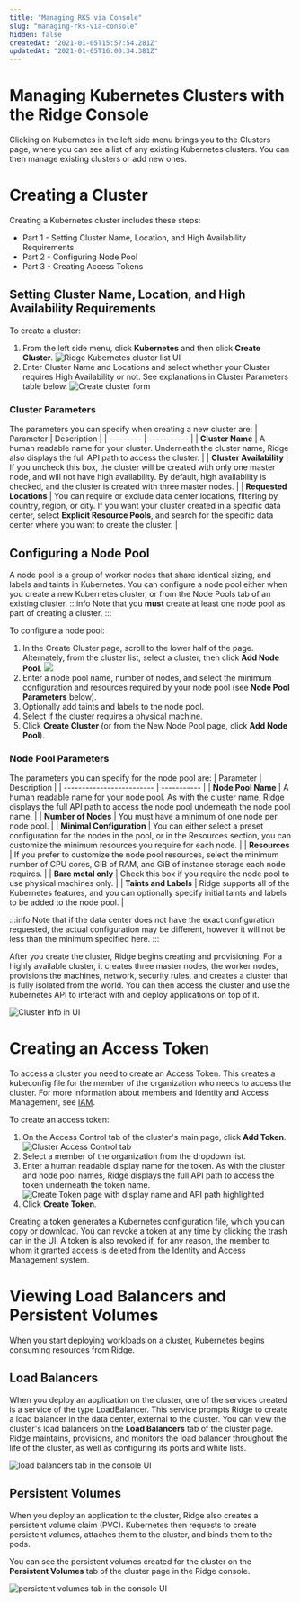 ```yaml
---
title: "Managing RKS via Console"
slug: "managing-rks-via-console"
hidden: false
createdAt: "2021-01-05T15:57:54.281Z"
updatedAt: "2021-01-05T16:00:34.381Z"
---
```

# Managing Kubernetes Clusters with the Ridge Console
Clicking on Kubernetes in the left side menu brings you to the Clusters page, where you can see a list of any existing Kubernetes clusters. You can then manage existing clusters or add new ones.



# Creating a Cluster
Creating a Kubernetes cluster includes these steps:
- Part 1 - Setting Cluster Name, Location, and High Availability Requirements
- Part 2 - Configuring Node Pool
- Part 3 - Creating Access Tokens


## Setting Cluster Name, Location, and High Availability Requirements
To create a cluster:
1. From the left side menu, click **Kubernetes** and then click **Create Cluster**.
![Ridge Kubernetes cluster list UI](https://i.imgur.com/UwAXHpE.png)
2. Enter Cluster Name and Locations and select whether your Cluster requires High Availability or not. See explanations in Cluster Parameters table below.
![Create cluster form](https://i.imgur.com/kXLGzIK.png)

### Cluster Parameters
The  parameters you can specify when creating a new cluster are:
| Parameter | Description |
| --------- | ----------- |
| **Cluster Name**          | A human readable name for your cluster. Underneath the cluster name, Ridge also displays the full API path to access the cluster.            |
| **Cluster Availability**          | If you uncheck this box, the cluster will be created with only one master node, and will not have high availability. By default, high availability is checked, and the cluster is created with three master nodes.            |
| **Requested Locations**          | You can require or exclude data center locations, filtering by country, region, or city. If you want your cluster created in a specific data center, select **Explicit Resource Pools**, and search for the specific data center where you want to create the cluster.            |

## Configuring a Node Pool
A node pool is a group of worker nodes that share identical sizing, and labels and taints in Kubernetes.
You can configure a node pool either when you create a new Kubernetes cluster, or from the Node Pools tab of an existing cluster.
:::info
Note that you **must** create at least one node pool as part of creating a cluster.
:::

To configure a node pool:
1. In the Create Cluster page, scroll to the lower half of the page. Alternately, from the cluster list, select a cluster, then click **Add Node Pool**.
![](https://i.imgur.com/LqxBY6j.png)
3. Enter a node pool name, number of nodes, and select the minimum configuration and resources required by your node pool (see **Node Pool Parameters** below).
4. Optionally add taints and labels to the node pool.
5. Select if the cluster requires a physical machine.
6. Click **Create Cluster** (or from the New Node Pool page, click **Add Node Pool**).

### Node Pool Parameters
The parameters you can specify for the node pool are:
| Parameter                 | Description |
| ------------------------- | ----------- |
| **Node Pool Name**        | A human readable name for your node pool. As with the cluster name, Ridge displays the full API path to access the node pool underneath the node pool name.            |
| **Number of Nodes**       | You must have a minimum of one node per node pool.            |
| **Minimal Configuration** | You can either select a preset configuration for the nodes in the pool, or in the Resources section, you can customize the minimum resources you require for each node.            |
| **Resources**                          | If you prefer to customize the node pool resources, select the minimum number of CPU cores, GiB of RAM, and GiB of instance storage each node requires.            |
| **Bare metal only**                          | Check this box if you require the node pool to use physical machines only.            |
| **Taints and Labels**                      | Ridge supports all of the Kubernetes features, and you can optionally specify initial taints and labels to be added to the node pool.        |

:::info
Note that if the data center does not have the exact configuration requested, the actual configuration may be different, however it will not be less than the minimum specified here.
:::

After you create the cluster, Ridge begins creating and provisioning. For a highly available cluster, it creates three master nodes, the worker nodes, provisions the machines, network, security rules, and creates a cluster that is fully isolated from the world. You can then access the cluster and use the Kubernetes API to interact with and deploy applications on top of it.

![Cluster Info in UI](https://i.imgur.com/c3w9BLm.png)
# Creating an Access Token
To access a cluster you need to create an Access Token. This creates a kubeconfig file for the member of the organization who needs to access the cluster. For more information about members and Identity and Access Management, see [IAM](http://link.needs.adding).

To create an access token:
1. On the Access Control tab of the cluster's main page, click **Add Token**.
![Cluster Access Control tab](https://i.imgur.com/Z3LPdxG.png)
3. Select a member of the organization from the dropdown list.
4. Enter a human readable display name for the token. As with the cluster and node pool names, Ridge displays the full API path to access the token underneath the token name.
![Create Token page with display name and API path highlighted](https://i.imgur.com/nzXRdmD.png)
6. Click **Create Token**.

Creating a token generates a Kubernetes configuration file, which you can copy or download.
You can revoke a token at any time by clicking the trash can in the UI. A token is also revoked if, for any reason, the member to whom it granted access is deleted from the Identity and Access Management system.

# Viewing Load Balancers and Persistent Volumes
When you start deploying workloads on a cluster, Kubernetes begins consuming resources from Ridge.

## Load Balancers
When you deploy an application on the cluster, one of the services created is a service of the type LoadBalancer. This service prompts Ridge to create a load balancer in the data center, external to the cluster. You can view the cluster's load balancers on the **Load Balancers** tab of the cluster page.
Ridge maintains, provisions, and monitors the load balancer throughout the life of the cluster, as well as configuring its ports and white lists.

![load balancers tab in the console UI](https://i.imgur.com/cFcynzW.png)

## Persistent Volumes
When you deploy an application to the cluster, Ridge also creates a persistent volume claim (PVC). Kubernetes then requests to create persistent volumes, attaches them to the cluster, and binds them to the pods.

You can see the persistent volumes created for the cluster on the **Persistent Volumes** tab of the cluster page in the Ridge console.

![persistent volumes tab in the console UI](https://i.imgur.com/jCfBGTW.png)
